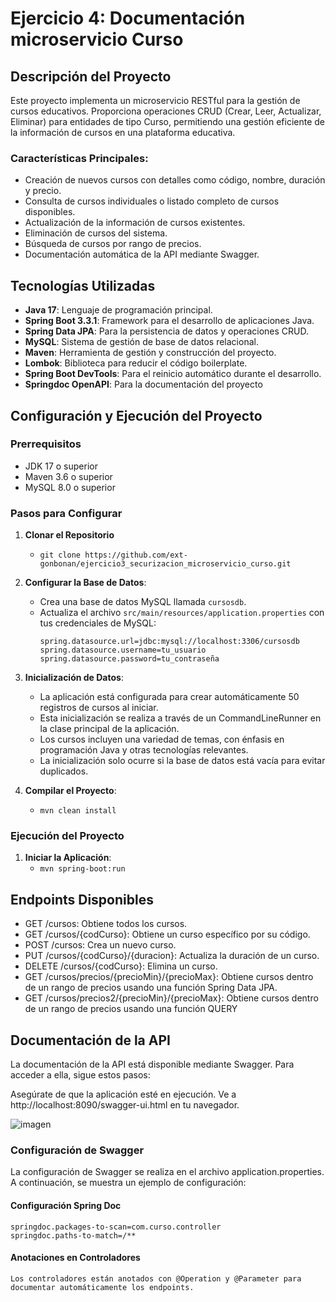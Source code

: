 # Ejercicio 4: Documentación microservicio Curso

## Descripción del Proyecto

Este proyecto implementa un microservicio RESTful para la gestión de cursos educativos. Proporciona operaciones CRUD (Crear, Leer, Actualizar, Eliminar) para entidades de tipo Curso, permitiendo una gestión eficiente de la información de cursos en una plataforma educativa.

### Características Principales:

- Creación de nuevos cursos con detalles como código, nombre, duración y precio.
- Consulta de cursos individuales o listado completo de cursos disponibles.
- Actualización de la información de cursos existentes.
- Eliminación de cursos del sistema.
- Búsqueda de cursos por rango de precios.
- Documentación automática de la API mediante Swagger.

## Tecnologías Utilizadas

- **Java 17**: Lenguaje de programación principal.
- **Spring Boot 3.3.1**: Framework para el desarrollo de aplicaciones Java.
- **Spring Data JPA**: Para la persistencia de datos y operaciones CRUD.
- **MySQL**: Sistema de gestión de base de datos relacional.
- **Maven**: Herramienta de gestión y construcción del proyecto.
- **Lombok**: Biblioteca para reducir el código boilerplate.
- **Spring Boot DevTools**: Para el reinicio automático durante el desarrollo.
- **Springdoc OpenAPI**: Para la documentación del proyecto

## Configuración y Ejecución del Proyecto

### Prerrequisitos

- JDK 17 o superior
- Maven 3.6 o superior
- MySQL 8.0 o superior

### Pasos para Configurar

1. **Clonar el Repositorio**
   - `git clone https://github.com/ext-gonbonan/ejercicio3_securizacion_microservicio_curso.git`
   
2. **Configurar la Base de Datos**:
   - Crea una base de datos MySQL llamada `cursosdb`.
   - Actualiza el archivo `src/main/resources/application.properties` con tus credenciales de MySQL:
     ```
     spring.datasource.url=jdbc:mysql://localhost:3306/cursosdb
     spring.datasource.username=tu_usuario
     spring.datasource.password=tu_contraseña
     ```

3. **Inicialización de Datos**: 
   - La aplicación está configurada para crear automáticamente 50 registros de cursos al iniciar.
   - Esta inicialización se realiza a través de un CommandLineRunner en la clase principal de la aplicación.
   - Los cursos incluyen una variedad de temas, con énfasis en programación Java y otras tecnologías relevantes.
   - La inicialización solo ocurre si la base de datos está vacía para evitar duplicados.
  
4. **Compilar el Proyecto**:
   - `mvn clean install`
 
### Ejecución del Proyecto

1. **Iniciar la Aplicación**:
   - `mvn spring-boot:run`

## Endpoints Disponibles

- GET /cursos: Obtiene todos los cursos.
- GET /cursos/{codCurso}: Obtiene un curso específico por su código.
- POST /cursos: Crea un nuevo curso.
- PUT /cursos/{codCurso}/{duracion}: Actualiza la duración de un curso.
- DELETE /cursos/{codCurso}: Elimina un curso.
- GET /cursos/precios/{precioMin}/{precioMax}: Obtiene cursos dentro de un rango de precios usando una función Spring Data JPA.
- GET /cursos/precios2/{precioMin}/{precioMax}: Obtiene cursos dentro de un rango de precios usando una función QUERY


## Documentación de la API
La documentación de la API está disponible mediante Swagger. Para acceder a ella, sigue estos pasos:

Asegúrate de que la aplicación esté en ejecución.
Ve a http://localhost:8090/swagger-ui.html en tu navegador.

![imagen](https://github.com/ext-gonbonan/ejercicio4_documentacion_microservicios/assets/173496006/6fe22786-4dcd-4007-b031-26f799f98768)


### Configuración de Swagger
La configuración de Swagger se realiza en el archivo application.properties. A continuación, se muestra un ejemplo de configuración:

#### Configuración Spring Doc
    springdoc.packages-to-scan=com.curso.controller
    springdoc.paths-to-match=/**

#### Anotaciones en Controladores
    Los controladores están anotados con @Operation y @Parameter para documentar automáticamente los endpoints. 






